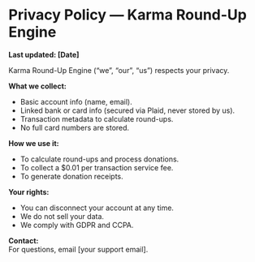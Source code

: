 # Privacy Policy — Karma Round-Up Engine

**Last updated: [Date]**

Karma Round-Up Engine (“we”, “our”, “us”) respects your privacy.

**What we collect:**  
- Basic account info (name, email).  
- Linked bank or card info (secured via Plaid, never stored by us).  
- Transaction metadata to calculate round-ups.  
- No full card numbers are stored.

**How we use it:**  
- To calculate round-ups and process donations.  
- To collect a $0.01 per transaction service fee.
- To generate donation receipts.

**Your rights:**  
- You can disconnect your account at any time.  
- We do not sell your data.  
- We comply with GDPR and CCPA.

**Contact:**  
For questions, email [your support email].

